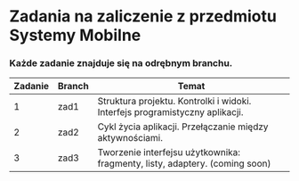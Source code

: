 # Zadania na zaliczenie z przedmiotu Systemy Mobilne

### Każde zadanie znajduje się na odrębnym branchu.


| Zadanie |  Branch         | Temat                                                                         |
| ------- | --------------- | ----------------------------------------------------------------------------- |
| 1       | zad1            | Struktura projektu. Kontrolki i widoki. Interfejs programistyczny aplikacji.  |
| 2       | zad2            | Cykl życia aplikacji. Przełączanie między aktywnościami.                      |
| 3       | zad3            | Tworzenie interfejsu użytkownika: fragmenty, listy, adaptery.   (coming soon) |
